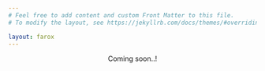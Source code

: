 ```yaml
---
# Feel free to add content and custom Front Matter to this file.
# To modify the layout, see https://jekyllrb.com/docs/themes/#overriding-theme-defaults

layout: farox
---
```


<center>Coming soon..!</center>